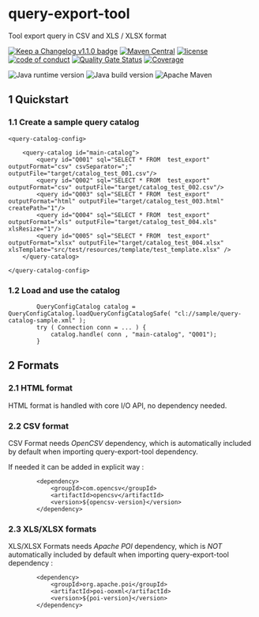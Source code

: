 # query-export-tool

Tool export query in CSV and XLS / XLSX format

[![Keep a Changelog v1.1.0 badge](https://img.shields.io/badge/changelog-Keep%20a%20Changelog%20v1.1.0-%23E05735)](CHANGELOG.md) 
[![Maven Central](https://img.shields.io/maven-central/v/org.fugerit.java/query-export-tool.svg)](https://mvnrepository.com/artifact/org.fugerit.java/query-export-tool)
[![license](https://img.shields.io/badge/License-Apache%20License%202.0-teal.svg)](https://opensource.org/licenses/Apache-2.0)
[![code of conduct](https://img.shields.io/badge/conduct-Contributor%20Covenant-purple.svg)](https://github.com/fugerit-org/fj-universe/blob/main/CODE_OF_CONDUCT.md)
[![Quality Gate Status](https://sonarcloud.io/api/project_badges/measure?project=fugerit-org_query-export-tool&metric=alert_status)](https://sonarcloud.io/summary/new_code?id=fugerit-org_query-export-tool)
[![Coverage](https://sonarcloud.io/api/project_badges/measure?project=fugerit-org_query-export-tool&metric=coverage)](https://sonarcloud.io/summary/new_code?id=fugerit-org_query-export-tool)

![Java runtime version](https://img.shields.io/badge/run%20on-java%208+-%23113366.svg?style=for-the-badge&logo=openjdk&logoColor=white)
![Java build version](https://img.shields.io/badge/build%20on-java%2011+-%23ED8B00.svg?style=for-the-badge&logo=openjdk&logoColor=white)
![Apache Maven](https://img.shields.io/badge/Apache%20Maven-3.9.0+-C71A36?style=for-the-badge&logo=Apache%20Maven&logoColor=white)

## 1 Quickstart

### 1.1 Create a sample query catalog 

```
<query-catalog-config>

	<query-catalog id="main-catalog">
		<query id="Q001" sql="SELECT * FROM  test_export" outputFormat="csv" csvSeparator=";" outputFile="target/catalog_test_001.csv"/>
		<query id="Q002" sql="SELECT * FROM  test_export" outputFormat="csv" outputFile="target/catalog_test_002.csv"/>
		<query id="Q003" sql="SELECT * FROM  test_export" outputFormat="html" outputFile="target/catalog_test_003.html" createPath="1"/>
		<query id="Q004" sql="SELECT * FROM  test_export" outputFormat="xls" outputFile="target/catalog_test_004.xls" xlsResize="1"/>
		<query id="Q005" sql="SELECT * FROM  test_export" outputFormat="xlsx" outputFile="target/catalog_test_004.xlsx" xlsTemplate="src/test/resources/template/test_template.xlsx" />
	</query-catalog>

</query-catalog-config>
```

### 1.2 Load and use the catalog

```
		QueryConfigCatalog catalog = QueryConfigCatalog.loadQueryConfigCatalogSafe( "cl://sample/query-catalog-sample.xml" );
		try ( Connection conn = ... ) {
			catalog.handle( conn , "main-catalog", "Q001");
		}
```

## 2 Formats

### 2.1 HTML format

HTML format is handled with core I/O API, no dependency needed.

### 2.2 CSV format

CSV Format needs *OpenCSV* dependency, which is automatically included by default when importing query-export-tool dependency.

If needed it can be added in explicit way : 

```
		<dependency>
			<groupId>com.opencsv</groupId>
			<artifactId>opencsv</artifactId>
			<version>${opencsv-version}</version>
		</dependency>
```

### 2.3 XLS/XLSX formats

XLS/XLSX Formats needs *Apache POI* dependency, which is *NOT* automatically included by default when importing query-export-tool dependency : 

```
		<dependency>
			<groupId>org.apache.poi</groupId>
			<artifactId>poi-ooxml</artifactId>
			<version>${poi-version}</version>
		</dependency>
```
